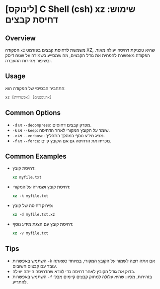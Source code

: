 # [לינוקס] C Shell (csh) xz שימוש: דחיסת קבצים

## Overview
הפקודה `xz` משמשת לדחיסת קבצים בפורמט XZ, שהיא טכניקת דחיסה יעילה מאוד. הפקודה מאפשרת להפחית את גודל הקבצים, מה שמסייע בשמירה על שטח דיסק ובשיפור מהירות ההעברה.

## Usage
התחביר הבסיסי של הפקודה הוא:
```
xz [אפשרויות] [ארגומנטים]
```

## Common Options
- `-d` או `--decompress`: מפרק קבצים דחוסים.
- `-k` או `--keep`: שומר על הקובץ המקורי לאחר הדחיסה.
- `-v` או `--verbose`: מציג מידע נוסף במהלך התהליך.
- `-f` או `--force`: מכריח את הדחיסה גם אם הקובץ קיים.

## Common Examples
- דחיסת קובץ:
  ```csh
  xz myfile.txt
  ```
- דחיסת קובץ ושמירה על המקורי:
  ```csh
  xz -k myfile.txt
  ```
- פירוק דחיסה של קובץ:
  ```csh
  xz -d myfile.txt.xz
  ```
- דחיסת קובץ עם הצגת מידע נוסף:
  ```csh
  xz -v myfile.txt
  ```

## Tips
- השתמש באפשרות `-k` אם אתה רוצה לשמור על הקובץ המקורי, במיוחד כשאתה עובד עם קבצים חשובים.
- בדוק את גודל הקובץ לאחר דחיסה כדי לוודא שהדחיסה הייתה יעילה.
- השתמש באפשרות `-f` בזהירות, מכיוון שהיא עלולה למחוק קבצים קיימים מבלי להתריע.